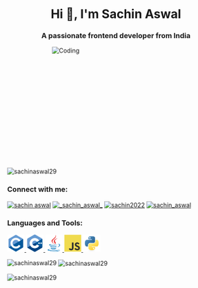 <h1 align="center">Hi 👋, I'm Sachin Aswal</h1>
<h3 align="center">A passionate frontend developer from India</h3>
<image align="right" alt="Coding" width="400" height="280"src="https://t4.ftcdn.net/jpg/02/78/37/47/360_F_278374738_ypRn0utOVnebuhmpSrDiwkzFsdqEm0aa.jpg">

<p align="left"> <img src="https://komarev.com/ghpvc/?username=sachinaswal29&label=Profile%20views&color=0e75b6&style=flat" alt="sachinaswal29" /> </p>

<!-- - 📫 How to reach me **sachinaswal2906@gmail.com**-->

<!--⚡ Fun fact **I am funny.I like to make people laugh -->

<h3 align="left">Connect with me:</h3>
<p align="left">
<a href="https://linkedin.com/in/sachin aswal" target="blank"><img align="center" src="https://raw.githubusercontent.com/rahuldkjain/github-profile-readme-generator/master/src/images/icons/Social/linked-in-alt.svg" alt="sachin aswal" height="30" width="40" /></a>
<a href="https://instagram.com/_sachin_aswal_" target="blank"><img align="center" src="https://raw.githubusercontent.com/rahuldkjain/github-profile-readme-generator/master/src/images/icons/Social/instagram.svg" alt="_sachin_aswal_" height="30" width="40" /></a>
<a href="https://www.codechef.com/users/sachin2022" target="blank"><img align="center" src="https://cdn.jsdelivr.net/npm/simple-icons@3.1.0/icons/codechef.svg" alt="sachin2022" height="30" width="40" /></a>
<a href="https://codeforces.com/profile/sachin_aswal" target="blank"><img align="center" src="https://raw.githubusercontent.com/rahuldkjain/github-profile-readme-generator/master/src/images/icons/Social/codeforces.svg" alt="sachin_aswal" height="30" width="40" /></a>
</p>

<h3 align="left">Languages and Tools:</h3>
<p align="left"> <a href="https://www.cprogramming.com/" target="_blank" rel="noreferrer"> <img src="https://raw.githubusercontent.com/devicons/devicon/master/icons/c/c-original.svg" alt="c" width="40" height="40"/> </a> <a href="https://www.w3schools.com/cpp/" target="_blank" rel="noreferrer"> <img src="https://raw.githubusercontent.com/devicons/devicon/master/icons/cplusplus/cplusplus-original.svg" alt="cplusplus" width="40" height="40"/> </a> <a href="https://www.java.com" target="_blank" rel="noreferrer"> <img src="https://raw.githubusercontent.com/devicons/devicon/master/icons/java/java-original.svg" alt="java" width="40" height="40"/> </a> <a href="https://developer.mozilla.org/en-US/docs/Web/JavaScript" target="_blank" rel="noreferrer"> <img src="https://raw.githubusercontent.com/devicons/devicon/master/icons/javascript/javascript-original.svg" alt="javascript" width="40" height="40"/> </a> <a href="https://www.python.org" target="_blank" rel="noreferrer"> <img src="https://raw.githubusercontent.com/devicons/devicon/master/icons/python/python-original.svg" alt="python" width="40" height="40"/> </a> </p>

<p><img align="left" src="https://github-readme-stats.vercel.app/api/top-langs?username=sachinaswal29&show_icons=true&locale=en&layout=compact" alt="sachinaswal29" /></p>

<p>&nbsp;<img align="center" src="https://github-readme-stats.vercel.app/api?username=sachinaswal29&show_icons=true&locale=en" alt="sachinaswal29" /></p>

<p><img align="center" src="https://github-readme-streak-stats.herokuapp.com/?user=sachinaswal29&" alt="sachinaswal29" /></p>
